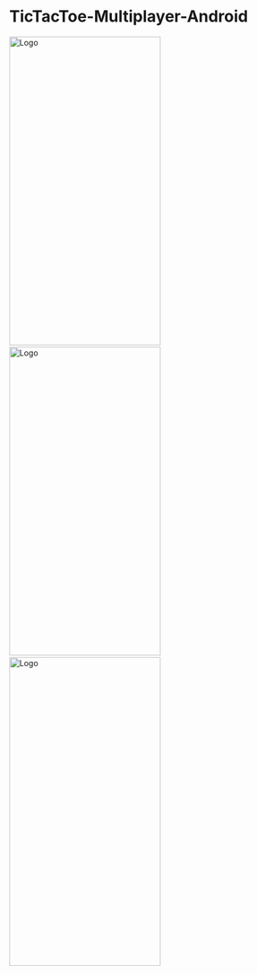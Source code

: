 # TicTacToe-Multiplayer-Android

<img src="https://github.com/spik-bialtaakid/spikproject/blob/main/22890.jpg" alt="Logo" width="270" height="550">&nbsp; &nbsp;<img src="https://github.com/spik-bialtaakid/spikproject/blob/main/23985.jpg" alt="Logo" width="270" height="550">&nbsp; &nbsp;<img src="https://github.com/spik-bialtaakid/spikproject/blob/main/WhatsApp%20Image%202021-06-10%20at%2000.05.34.jpeg" alt="Logo" width="270" height="550">
